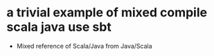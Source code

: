 a trivial example of mixed compile scala java use sbt
===

* Mixed reference of Scala/Java from Java/Scala
